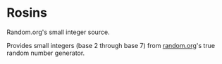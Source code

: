 # Rosins

Random.org's small integer source.

Provides small integers (base 2 through base 7) from [random.org](https://random.org)'s true random number generator.
